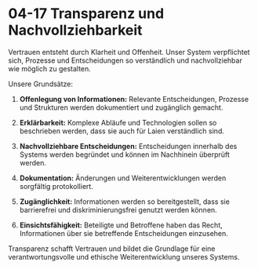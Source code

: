 # 04-17 Transparenz und Nachvollziehbarkeit

Vertrauen entsteht durch Klarheit und Offenheit. Unser System verpflichtet sich, Prozesse und Entscheidungen so verständlich und nachvollziehbar wie möglich zu gestalten.

Unsere Grundsätze:

1. **Offenlegung von Informationen:** Relevante Entscheidungen, Prozesse und Strukturen werden dokumentiert und zugänglich gemacht.

2. **Erklärbarkeit:** Komplexe Abläufe und Technologien sollen so beschrieben werden, dass sie auch für Laien verständlich sind.

3. **Nachvollziehbare Entscheidungen:** Entscheidungen innerhalb des Systems werden begründet und können im Nachhinein überprüft werden.

4. **Dokumentation:** Änderungen und Weiterentwicklungen werden sorgfältig protokolliert.

5. **Zugänglichkeit:** Informationen werden so bereitgestellt, dass sie barrierefrei und diskriminierungsfrei genutzt werden können.

6. **Einsichtsfähigkeit:** Beteiligte und Betroffene haben das Recht, Informationen über sie betreffende Entscheidungen einzusehen.

Transparenz schafft Vertrauen und bildet die Grundlage für eine verantwortungsvolle und ethische Weiterentwicklung unseres Systems.